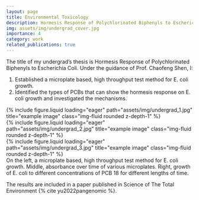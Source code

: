 ```yaml
---
layout: page
title: Environmental Toxicology
description: Hormesis Response of Polychlorinated Biphenyls to Escherichia Coli
img: assets/img/undergrad_cover.jpg
importance: 4
category: work
related_publications: true
---
```


The title of my undergrad’s thesis is Hormesis Response of Polychlorinated Biphenyls to Escherichia Coli. Under the guidance of Prof. Chaofeng Shen, I:
1. Established a microplate based, high throughput test method for E. coli growth.
2. Identified the types of PCBs that can show the hormesis response on E. coli growth and investigated the mechanisms.

<div class="row">
    <div class="col-sm mt-3 mt-md-0">
        {% include figure.liquid loading="eager" path="assets/img/undergrad_1.jpg" title="example image" class="img-fluid rounded z-depth-1" %}
    </div>
    <div class="col-sm mt-3 mt-md-0">
        {% include figure.liquid loading="eager" path="assets/img/undergrad_2.jpg" title="example image" class="img-fluid rounded z-depth-1" %}
    </div>
    <div class="col-sm mt-3 mt-md-0">
        {% include figure.liquid loading="eager" path="assets/img/undergrad_3.jpg" title="example image" class="img-fluid rounded z-depth-1" %}
    </div>
</div>
<div class="caption">
    On the left, a microplate based, high throughput test method for E. coli growth. Middle, absorbance over time of various microplates. Right, growth of E. coli to different concentrations of PCB 18 for different lengths of time.
</div>

The results are included in a paper published in Science of The Total Environment {% cite yu2022pangenomic %}.
<br><br>
<br><br>
